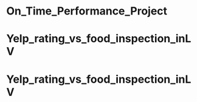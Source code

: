 # On_Time_Performance_Project
# Yelp_rating_vs_food_inspection_inLV
# Yelp_rating_vs_food_inspection_inLV
